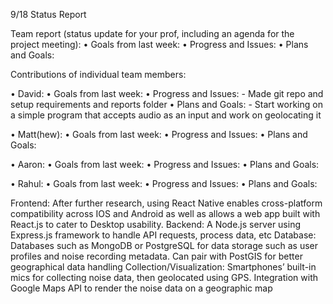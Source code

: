 9/18 Status Report

Team report (status update for your prof, including an agenda for the project meeting):
• Goals from last week:
• Progress and Issues:
• Plans and Goals:

Contributions of individual team members:

• David: 
  • Goals from last week:
  • Progress and Issues:
    - Made git repo and setup requirements and reports folder
  • Plans and Goals:
    - Start working on a simple program that accepts audio as an input and work on geolocating it


• Matt(hew):
  • Goals from last week:
  • Progress and Issues: 
  • Plans and Goals:


• Aaron:
  • Goals from last week:
  • Progress and Issues: 
  • Plans and Goals:


• Rahul:
  • Goals from last week:
  • Progress and Issues: 
  • Plans and Goals:


Frontend: After further research, using React Native enables cross-platform compatibility across
IOS and Android as well as allows a web app built with React.js to cater to Desktop usability.
Backend: A Node.js server using Express.js framework to handle API requests, process data, etc
Database: Databases such as MongoDB or PostgreSQL for data storage such as user profiles
and noise recording metadata. Can pair with PostGIS for better geographical data handling
Collection/Visualization: Smartphones’ built-in mics for collecting noise data, then geolocated
using GPS. Integration with Google Maps API to render the noise data on a geographic map
